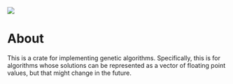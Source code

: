 ![](https://travis-ci.org/cmccomb/jeans.svg?branch=master)
# About

This is a crate for implementing genetic algorithms. Specifically, this is for algorithms whose solutions can be represented as a vector of floating point values, but that might change in the future.
